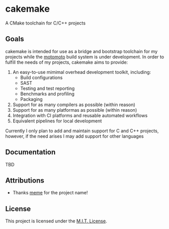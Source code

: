 # cakemake
A CMake toolchain for C/C++ projects

## Goals
cakemake is intended for use as a bridge and bootstrap toolchain for my
projects while the [motomoto](https://github.com/Matthewacon/motomoto) build
system is under development. In order to fulfill the needs of my projects,
cakemake aims to provide:
 1. An easy-to-use mimimal overhead development toolkit, including:
    - Build configurations
    - SAST
    - Testing and test reporting
    - Benchmarks and profiling
    - Packaging
 2. Support for as many compilers as possible (within reason)
 3. Support for as many platformas as possible (within reason)
 5. Integration with CI platforms and reusable automated workflows
 6. Equivalent pipelines for local development

Currently I only plan to add and maintain support for C and C++ projects,
however, if the need arises I may add support for other languages

## Documentation
TBD

## Attributions
 - Thanks [meme](https://github.com/meme) for the project name!

## License
This project is licensed under the [M.I.T. License](./LICENSE).
